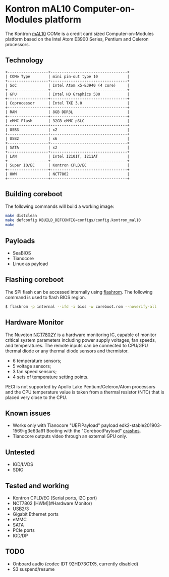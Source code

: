 # Kontron mAL10 Computer-on-Modules platform

The Kontron [mAL10] COMe is a credit card sized Computer-on-Modules
platform based on the Intel Atom E3900 Series, Pentium and Celeron
processors.

## Technology

```eval_rst
+------------------+----------------------------------+
| COMe Type        | mini pin-out type 10             |
+------------------+----------------------------------+
| SoC              | Intel Atom x5-E3940 (4 core)     |
+------------------+----------------------------------+
| GPU              | Intel HD Graphics 500            |
+------------------+----------------------------------+
| Coprocessor      | Intel TXE 3.0                    |
+------------------+----------------------------------+
| RAM              | 8GB DDR3L                        |
+------------------+----------------------------------+
| eMMC Flash       | 32GB eMMC pSLC                   |
+------------------+----------------------------------+
| USB3             | x2                               |
+------------------+----------------------------------+
| USB2             | x6                               |
+------------------+----------------------------------+
| SATA             | x2                               |
+------------------+----------------------------------+
| LAN              | Intel I210IT, I211AT             |
+------------------+----------------------------------+
| Super IO/EC      | Kontron CPLD/EC                  |
+------------------+----------------------------------+
| HWM              | NCT7802                          |
+------------------+----------------------------------+
```

## Building coreboot

The following commands will build a working image:

```bash
make distclean
make defconfig KBUILD_DEFCONFIG=configs/config.kontron_mal10
make
```
## Payloads
- SeaBIOS
- Tianocore
- Linux as payload

## Flashing coreboot

The SPI flash can be accessed internally using [flashrom].
The following command is used to flash BIOS region.

```bash
$ flashrom -p internal --ifd -i bios -w coreboot.rom --noverify-all
```

## Hardware Monitor

The Nuvoton [NCT7802Y] is a hardware monitoring IC, capable of monitor critical
system parameters including power supply voltages, fan speeds, and temperatures.
The remote inputs can be connected to CPU/GPU thermal diode or any thermal diode
sensors and thermistor.

- 6 temperature sensors;
- 5 voltage sensors;
- 3 fan speed sensors;
- 4 sets of temperature setting points.

PECI is not supported by Apollo Lake Pentium/Celeron/Atom processors and the CPU
temperature value is taken from a thermal resistor (NTC) that is placed very
close to the CPU.

## Known issues

- Works only with Tianocore "UEFIPayload" payload edk2-stable201903-1569-g3e63a91
  Booting with the "CorebootPayload" [crashes].
- Tianocore outputs video through an external GPU only.

## Untested

- IGD/LVDS
- SDIO

## Tested and working

- Kontron CPLD/EC (Serial ports, I2C port)
- NCT7802 [HWM](#Hardware Monitor)
- USB2/3
- Gigabit Ethernet ports
- eMMC
- SATA
- PCIe ports
- IGD/DP

## TODO
- Onboard audio (codec IDT 92HD73C1X5, currently disabled)
- S3 suspend/resume

[mAL10]: https://www.kontron.com/products/iot/iot-industry-4.0/iot-ready-boards-and-modules/com-express/com-express-mini/come-mal10-e2-.html
[W25Q128FV]: https://www.winbond.com/resource-files/w25q128fv%20rev.m%2005132016%20kms.pdf
[flashrom]: https://flashrom.org/Flashrom
[NCT7802Y]: https://www.nuvoton.com/products/cloud-computing/hardware-monitors/desktop-server-series/nct7802y/?__locale=en
[crashes]: https://pastebin.com/cpCfrPCL
